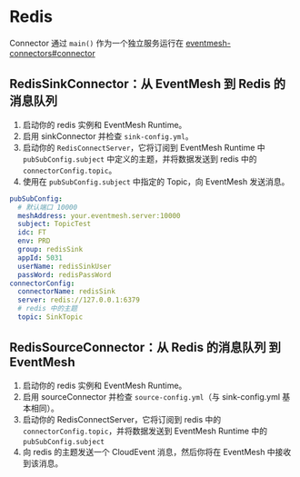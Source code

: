 # Redis

Connector 通过  `main()` 作为一个独立服务运行在 [eventmesh-connectors#connector](https://github.com/apache/eventmesh/tree/master/eventmesh-connectors#connector)

## RedisSinkConnector：从 EventMesh 到 Redis 的消息队列

1. 启动你的 redis 实例和 EventMesh Runtime。
2. 启用 sinkConnector 并检查 `sink-config.yml`。
3. 启动你的 `RedisConnectServer`，它将订阅到 EventMesh Runtime 中 `pubSubConfig.subject` 中定义的主题，并将数据发送到 redis 中的 `connectorConfig.topic`。
4. 使用在 `pubSubConfig.subject` 中指定的 Topic，向 EventMesh 发送消息。

```yaml
pubSubConfig:
  # 默认端口 10000
  meshAddress: your.eventmesh.server:10000
  subject: TopicTest  
  idc: FT  
  env: PRD
  group: redisSink
  appId: 5031
  userName: redisSinkUser
  passWord: redisPassWord
connectorConfig:
  connectorName: redisSink
  server: redis://127.0.0.1:6379
  # redis 中的主题
  topic: SinkTopic
```

## RedisSourceConnector：从 Redis 的消息队列 到 EventMesh

1. 启动你的 redis 实例和 EventMesh Runtime。 
2. 启用 sourceConnector 并检查 `source-config.yml`（与 sink-config.yml 基本相同）。 
3. 启动你的 RedisConnectServer，它将订阅到 redis 中的 `connectorConfig.topic`，并将数据发送到 EventMesh Runtime 中的 `pubSubConfig.subject` 
4. 向 redis 的主题发送一个 CloudEvent 消息，然后你将在 EventMesh 中接收到该消息。